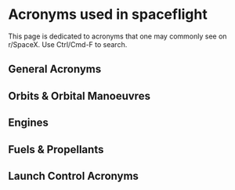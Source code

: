 # Acronyms used in spaceflight

This page is dedicated to acronyms that one may commonly see on r/SpaceX. Use Ctrl/Cmd-F to search.

## General Acronyms

## Orbits & Orbital Manoeuvres

## Engines

## Fuels & Propellants

## Launch Control Acronyms